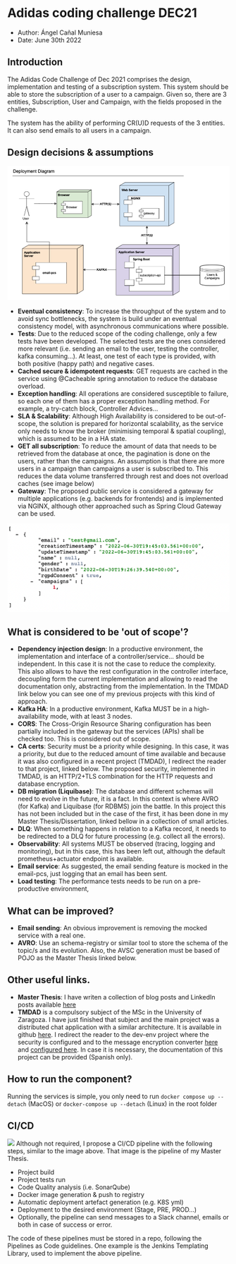 # Adidas coding challenge DEC21

 - Author: Ángel Cañal Muniesa
 - Date: June 30th 2022

## Introduction

The Adidas Code Challenge of Dec 2021 comprises the design, implementation and testing of a subscription system. This system should be able to store the subscription of a user to a campaign. Given so, there are 3 entities, Subscription, User and Campaign, with the fields proposed in the challenge.

The system has the ability of performing CR(U)D requests of the 3 entities. It can also send emails to all users in a campaign.

## Design decisions & assumptions

![](./imgs/Adidas_deployment.png)

 - **Eventual consistency**: To increase the throughput of the system and to avoid sync bottlenecks, the system is build under an eventual consistency model, with asynchronous communications where possible.
 - **Tests**: Due to the reduced scope of the coding challenge, only a few tests have been developed. The selected tests are the ones considered more relevant (i.e. sending an email to the user, testing the controller, kafka consuming...). At least, one test of each type is provided, with both positive (happy path) and negative cases.
 - **Cached secure & idempotent requests**: GET requests are cached in the service using @Cacheable spring annotation to reduce the database overload.
 - **Exception handling**: All operations are considered susceptible to failure, so each one of them has a proper exception handling method. For example, a try-catch block, Controller Advices... 
 - **SLA & Scalability**: Although High Availability is considered to be out-of-scope, the solution is prepared for horizontal scalability, as the service only needs to know the broker (minimising temporal & spatial coupling), which is assumed to be in a HA state.
 - **GET all subscription**: To reduce the amount of data that needs to be retrieved from the database at once, the pagination is done on the users, rather than the campaigns. An assumption is that there are more users in a campaign than campaigns a user is subscribed to. This reduces the data volume transferred through rest and does not overload caches (see image below)
 - **Gateway**: The proposed public service is considered a gateway for multiple applications (e.g. backends for frontends) and is implemented via NGINX, although other approached such as Spring Cloud Gateway can be used. 

![](./imgs/dto_example.png)

## What is considered to be 'out of scope'?

 - **Dependency injection design**: In a productive environment, the implementation and interface of a controller/service... should be independent. In this case it is not the case to reduce the complexity. This also allows to have the rest configuration in the controller interface, decoupling form the current implementation and allowing to read the documentation only, abstracting from the implementation. In the TMDAD link below you can see one of my previous projects with this kind of approach. 
 - **Kafka HA**: In a productive environment, Kafka MUST be in a high-availability mode, with at least 3 nodes.
 - **CORS**: The Cross-Origin Resource Sharing configuration has been partially included in the gateway but the services (APIs) shall be checked too. This is considered out of scope. 
 - **CA certs**: Security must be a priority while designing. In this case, it was a priority, but due to the reduced amount of time available and because it was also configured in a recent project (TMDAD), I redirect the reader to that project, linked below. The proposed security, implemented in TMDAD, is an HTTP/2+TLS combination for the HTTP requests and database encryption. 
 - **DB migration (Liquibase)**: The database and different schemas will need to evolve in the future, it is a fact. In this context is where AVRO (for Kafka) and Liquibase (for RDBMS) join the battle. In this project this has not been included but in the case of the first, it has been done in my Master Thesis/Dissertation, linked bellow in a collection of small articles.
 - **DLQ**: When something happens in relation to a Kafka record, it needs to be redirected to a DLQ for future processing (e.g. collect all the errors).
 - **Observability**: All systems MUST be observed (tracing, logging and monitoring), but in this case, this has been left out, although the default prometheus+actuator endpoint is available.
 - **Email service**: As suggested, the email sending feature is mocked in the email-pcs, just logging that an email has been sent.
 - **Load testing**: The performance tests needs to be run on a pre-productive environment, 

## What can be improved?
 - **Email sending**: An obvious improvement is removing the mocked service with a real one.
 - **AVRO**: Use an schema-registry or similar tool to store the schema of the topic/s and its evolution. Also, the AVSC generation must be based of POJO as the Master Thesis linked below.

## Other useful links.

 - **Master Thesis**: I have writen a collection of blog posts and LinkedIn posts available [here](http://langelp.net/blog/) 
 - **TMDAD** is a compulsory subject of the MSc in the University of Zaragoza. I have just finished that subject and the main project was a distributed chat application with a similar architecture. It is available in github [here](http://github.com/TMDAD-Chat/). I redirect the reader to the dev-env project where the security is configured and to the message encryption converter [here](https://github.com/TMDAD-Chat/message-receiver-api/blob/484281eb9c5080c1162274f6e445acae10a25462/src/main/java/es/unizar/tmdad/repository/converter/AttributeEncryptor.java) and [configured here](https://github.com/TMDAD-Chat/message-receiver-api/blob/main/src/main/java/es/unizar/tmdad/repository/entity/MessageEntity.java). In case it is necessary, the documentation of this project can be provided (Spanish only).

## How to run the component?
Running the services is simple, you only need to run `docker compose up --detach` (MacOS) or `docker-compose up --detach` (Linux) in the root folder 

## CI/CD
![](./imgs/jenkins.png)
Although not required, I propose a CI/CD pipeline with the following steps, similar to the image above. That image is the pipeline of my Master Thesis.
 - Project build
 - Project tests run
 - Code Quality analysis (i.e. SonarQube)
 - Docker image generation & push to registry
 - Automatic deployment artefact generation (e.g. K8S yml)
 - Deployment to the desired environment (Stage, PRE, PROD...)
 - Optionally, the pipeline can send messages to a Slack channel, emails or both in case of success or error.

The code of these pipelines must be stored in a repo, following the Pipelines as Code guidelines. One example is the Jenkins Templating Library, used to implement the above pipeline.